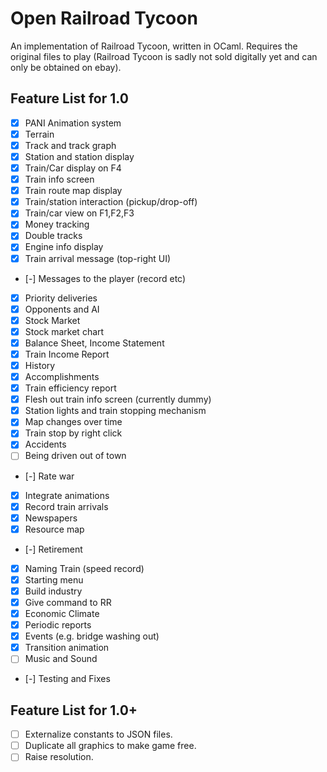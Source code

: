 
# Open Railroad Tycoon

An implementation of Railroad Tycoon, written in OCaml.
Requires the original files to play (Railroad Tycoon is sadly not sold digitally yet and can only be obtained on ebay).

## Feature List for 1.0

- [x] PANI Animation system
- [x] Terrain
- [x] Track and track graph
- [x] Station and station display
- [x] Train/Car display on F4
- [x] Train info screen
- [x] Train route map display
- [x] Train/station interaction (pickup/drop-off)
- [x] Train/car view on F1,F2,F3
- [x] Money tracking
- [x] Double tracks
- [x] Engine info display
- [x] Train arrival message (top-right UI)
- [-] Messages to the player (record etc)
- [x] Priority deliveries
- [x] Opponents and AI
- [x] Stock Market
- [x] Stock market chart
- [x] Balance Sheet, Income Statement
- [x] Train Income Report
- [x] History
- [x] Accomplishments
- [x] Train efficiency report
- [x] Flesh out train info screen (currently dummy)
- [x] Station lights and train stopping mechanism
- [x] Map changes over time
- [x] Train stop by right click
- [x] Accidents
- [ ] Being driven out of town
- [-] Rate war
- [x] Integrate animations
- [x] Record train arrivals
- [x] Newspapers
- [x] Resource map
- [-] Retirement
- [x] Naming Train (speed record)
- [x] Starting menu
- [x] Build industry
- [x] Give command to RR
- [x] Economic Climate
- [x] Periodic reports
- [x] Events (e.g. bridge washing out)
- [x] Transition animation
- [ ] Music and Sound
- [-] Testing and Fixes

## Feature List for 1.0+

- [ ] Externalize constants to JSON files.
- [ ] Duplicate all graphics to make game free.
- [ ] Raise resolution.
